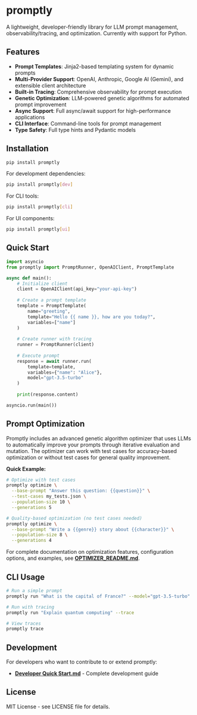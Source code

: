 # promptly

A lightweight, developer-friendly library for LLM prompt management, observability/tracing, and optimization.
Currently with support for Python.

## Features

- **Prompt Templates**: Jinja2-based templating system for dynamic prompts
- **Multi-Provider Support**: OpenAI, Anthropic, Google AI (Gemini), and extensible client architecture
- **Built-in Tracing**: Comprehensive observability for prompt execution
- **Genetic Optimization**: LLM-powered genetic algorithms for automated prompt improvement
- **Async Support**: Full async/await support for high-performance applications
- **CLI Interface**: Command-line tools for prompt management
- **Type Safety**: Full type hints and Pydantic models

## Installation

```bash
pip install promptly
```

For development dependencies:
```bash
pip install promptly[dev]
```

For CLI tools:
```bash
pip install promptly[cli]
```

For UI components:
```bash
pip install promptly[ui]
```

## Quick Start

```python
import asyncio
from promptly import PromptRunner, OpenAIClient, PromptTemplate

async def main():
    # Initialize client
    client = OpenAIClient(api_key="your-api-key")
    
    # Create a prompt template
    template = PromptTemplate(
        name="greeting",
        template="Hello {{ name }}, how are you today?",
        variables=["name"]
    )
    
    # Create runner with tracing
    runner = PromptRunner(client)
    
    # Execute prompt
    response = await runner.run(
        template=template,
        variables={"name": "Alice"},
        model="gpt-3.5-turbo"
    )
    
    print(response.content)

asyncio.run(main())
```

## Prompt Optimization

Promptly includes an advanced genetic algorithm optimizer that uses LLMs to automatically improve your prompts through iterative evaluation and mutation. The optimizer can work with test cases for accuracy-based optimization or without test cases for general quality improvement.

**Quick Example:**
```bash
# Optimize with test cases
promptly optimize \
  --base-prompt "Answer this question: {{question}}" \
  --test-cases my_tests.json \
  --population-size 10 \
  --generations 5

# Quality-based optimization (no test cases needed)
promptly optimize \
  --base-prompt "Write a {{genre}} story about {{character}}" \
  --population-size 8 \
  --generations 4
```

For complete documentation on optimization features, configuration options, and examples, see **[OPTIMIZER_README.md](OPTIMIZER_README.md)**.

## CLI Usage

```bash
# Run a simple prompt
promptly run "What is the capital of France?" --model="gpt-3.5-turbo"

# Run with tracing
promptly run "Explain quantum computing" --trace

# View traces
promptly trace
```

## Development

For developers who want to contribute to or extend promptly:

- **[Developer Quick Start.md](DEVELOPER_QUICKSTART.md)** - Complete development guide

## License

MIT License - see LICENSE file for details.

